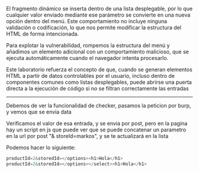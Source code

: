 El fragmento dinámico se inserta dentro de una lista desplegable, por lo que cualquier valor enviado mediante ese parámetro se convierte en una nueva opción dentro del menú. Este comportamiento no incluye ninguna validación o codificación, lo que nos permite modificar la estructura del HTML de forma intencionada.

Para explotar la vulnerabilidad, rompemos la estructura del menú y añadimos un elemento adicional con un comportamiento malicioso, que se ejecuta automáticamente cuando el navegador intenta procesarlo.

Este laboratorio refuerza el concepto de que, cuando se generan elementos HTML a partir de datos controlables por el usuario, incluso dentro de componentes comunes como listas desplegables, puede abrirse una puerta directa a la ejecución de código si no se filtran correctamente las entradas

-----

Debemos de ver la funcionalidad de checker, pasamos la peticion por burp, y vemos que se envia data

Verificamos el valor de esa entrada, y se envia por post, pero en la pagina hay un script en js que puede ver que se puede concatenar un parametro en la url por post "& storeId=markos", y se te actualizará en la lista

Podemos hacer lo siguiente:

```javascript
productId=2&storedId=</options><h1>Hola</h1>
productId=2&storedId=</options></select><h1>Hola</h1>
```